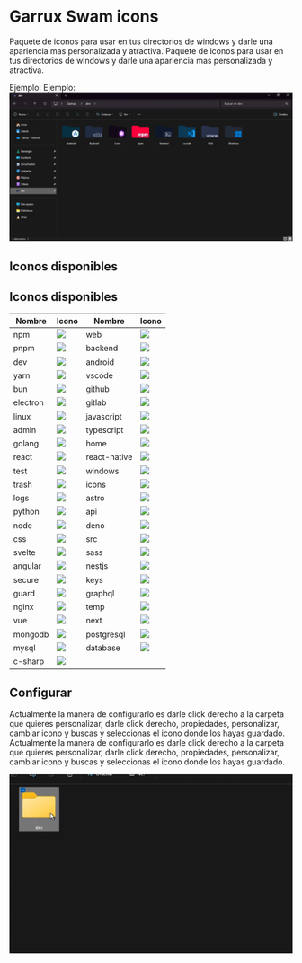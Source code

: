 # Garrux Swam icons

Paquete de iconos para usar en tus directorios de windows y darle una apariencia mas personalizada y atractiva.
Paquete de iconos para usar en tus directorios de windows y darle una apariencia mas personalizada y atractiva.

Ejemplo:
Ejemplo:
![Explorador de archivos de windows](MD/example.png)

## Iconos disponibles
## Iconos disponibles

| Nombre   | Icono                                          | Nombre       | Icono                                              |
| -------- | ---------------------------------------------- | ------------ | -------------------------------------------------- |
| npm      | <img src="ico-128x128/npm.ico" width=40/>      | web          | <img src="ico-128x128/web.ico" width=40/>          |
| pnpm     | <img src="ico-128x128/pnpm.ico" width=40/>     | backend      | <img src="ico-128x128/backend.ico" width=40/>      |
| dev      | <img src="ico-128x128/dev.ico" width=40/>      | android      | <img src="ico-128x128/android.ico" width=40/>      |
| yarn     | <img src="ico-128x128/yarn.ico" width=40/>     | vscode       | <img src="ico-128x128/vscode.ico" width=40/>       |
| bun      | <img src="ico-128x128/bun.ico" width=40/>      | github       | <img src="ico-128x128/github.ico" width=40/>       |
| electron | <img src="ico-128x128/electron.ico" width=40/> | gitlab       | <img src="ico-128x128/gitlab.ico" width=40/>       |
| linux    | <img src="ico-128x128/linux.ico" width=40/>    | javascript   | <img src="ico-128x128/javascript.ico" width=40/>   |
| admin    | <img src="ico-128x128/admin.ico" width=40/>    | typescript   | <img src="ico-128x128/typescript.ico" width=40/>   |
| golang   | <img src="ico-128x128/golang.ico" width=40/>   | home         | <img src="ico-128x128/home.ico" width=40/>         |
| react    | <img src="ico-128x128/react.ico" width=40/>    | react-native | <img src="ico-128x128/react-native.ico" width=40/> |
| test     | <img src="ico-128x128/test.ico" width=40/>     | windows      | <img src="ico-128x128/windows.ico" width=40/>      |
| trash    | <img src="ico-128x128/trash.ico" width=40/>    | icons        | <img src="ico-128x128/icons.ico" width=40/>        |
| logs     | <img src="ico-128x128/logs.ico" width=40/>     | astro        | <img src="ico-128x128/astro.ico" width=40/>        |
| python   | <img src="ico-128x128/python.ico" width=40/>   | api          | <img src="ico-128x128/api.ico" width=40/>          |
| node     | <img src="ico-128x128/node.ico" width=40/>     | deno         | <img src="ico-128x128/deno.ico" width=40/>         |
| css      | <img src="ico-128x128/css.ico" width=40/>      | src          | <img src="ico-128x128/src.ico" width=40/>          |
| svelte   | <img src="ico-128x128/svelte.ico" width=40/>   | sass         | <img src="ico-128x128/sass.ico" width=40/>         |
| angular  | <img src="ico-128x128/angular.ico" width=40/>  | nestjs       | <img src="ico-128x128/nestjs.ico" width=40/>       |
| secure   | <img src="ico-128x128/secure.ico" width=40/>   | keys         | <img src="ico-128x128/keys.ico" width=40/>         |
| guard    | <img src="ico-128x128/guard.ico" width=40/>    | graphql      | <img src="ico-128x128/graphql.ico" width=40/>      |
| nginx    | <img src="ico-128x128/nginx.ico" width=40/>    | temp         | <img src="ico-128x128/temp.ico" width=40/>         |
| vue      | <img src="ico-128x128/vue.ico" width=40/>      | next         | <img src="ico-128x128/next.ico" width=40/>         |
| mongodb  | <img src="ico-128x128/mongodb.ico" width=40/>  | postgresql   | <img src="ico-128x128/postgresql.ico" width=40/>   |
| mysql    | <img src="ico-128x128/mysql.ico" width=40/>    | database     | <img src="ico-128x128/database.ico" width=40/>     |
| c-sharp  | <img src="ico-128x128/c-sharp.ico" width=40/>  |              |                                                    |

## Configurar

Actualmente la manera de configurarlo es darle click derecho a la carpeta que quieres personalizar, darle click derecho, propiedades, personalizar, cambiar icono y buscas y seleccionas el icono donde los hayas guardado.
Actualmente la manera de configurarlo es darle click derecho a la carpeta que quieres personalizar, darle click derecho, propiedades, personalizar, cambiar icono y buscas y seleccionas el icono donde los hayas guardado.

![config custom icon folder windows](MD/config.gif)

